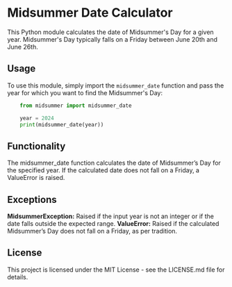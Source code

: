# Midsummer Date Calculator

This Python module calculates the date of Midsummer's Day for a given year. Midsummer's Day typically falls on a Friday between June 20th and June 26th.

## Usage

To use this module, simply import the `midsummer_date` function and pass the year for which you want to find the Midsummer's Day:

```python
    from midsummer import midsummer_date

    year = 2024
    print(midsummer_date(year))
```


## Functionality
The midsummer_date function calculates the date of Midsummer’s Day for the specified year. If the calculated date does not fall on a Friday, a ValueError is raised.

## Exceptions
**MidsummerException:** Raised if the input year is not an integer or if the date falls outside the expected range.
**ValueError:** Raised if the calculated Midsummer’s Day does not fall on a Friday, as per tradition.

## License
This project is licensed under the MIT License - see the LICENSE.md file for details.
